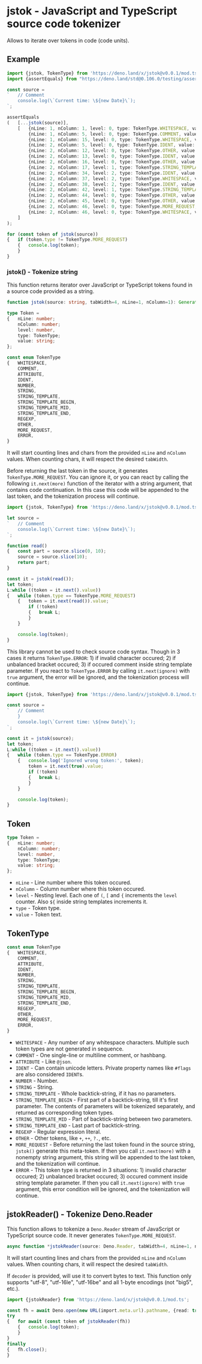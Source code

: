 # jstok - JavaScript and TypeScript source code tokenizer

Allows to iterate over tokens in code (code units).

## Example

```ts
import {jstok, TokenType} from 'https://deno.land/x/jstok@v0.0.1/mod.ts';
import {assertEquals} from "https://deno.land/std@0.106.0/testing/asserts.ts";

const source =
`	// Comment
	console.log(\`Current time: \${new Date}\`);
`;

assertEquals
(	[...jstok(source)],
	[	{nLine: 1, nColumn: 1, level: 0, type: TokenType.WHITESPACE, value: "\t"},
		{nLine: 1, nColumn: 5, level: 0, type: TokenType.COMMENT, value: "// Comment"},
		{nLine: 1, nColumn: 15, level: 0, type: TokenType.WHITESPACE, value: "\n\t"},
		{nLine: 2, nColumn: 5, level: 0, type: TokenType.IDENT, value: "console"},
		{nLine: 2, nColumn: 12, level: 0, type: TokenType.OTHER, value: "."},
		{nLine: 2, nColumn: 13, level: 0, type: TokenType.IDENT, value: "log"},
		{nLine: 2, nColumn: 16, level: 0, type: TokenType.OTHER, value: "("},
		{nLine: 2, nColumn: 17, level: 1, type: TokenType.STRING_TEMPLATE_BEGIN, value: "`Current time: ${"},
		{nLine: 2, nColumn: 34, level: 2, type: TokenType.IDENT, value: "new"},
		{nLine: 2, nColumn: 37, level: 2, type: TokenType.WHITESPACE, value: " "},
		{nLine: 2, nColumn: 38, level: 2, type: TokenType.IDENT, value: "Date"},
		{nLine: 2, nColumn: 42, level: 1, type: TokenType.STRING_TEMPLATE_END, value: "}`"},
		{nLine: 2, nColumn: 44, level: 0, type: TokenType.OTHER, value: ")"},
		{nLine: 2, nColumn: 45, level: 0, type: TokenType.OTHER, value: ";"},
		{nLine: 2, nColumn: 46, level: 0, type: TokenType.MORE_REQUEST, value: "\n"},
		{nLine: 2, nColumn: 46, level: 0, type: TokenType.WHITESPACE, value: "\n"},
	]
);

for (const token of jstok(source))
{	if (token.type != TokenType.MORE_REQUEST)
	{	console.log(token);
	}
}
```

### jstok() - Tokenize string

This function returns iterator over JavaScript or TypeScript tokens found in a source code provided as a string.

```ts
function jstok(source: string, tabWidth=4, nLine=1, nColumn=1): Generator<Token, void, string|boolean|undefined>;

type Token =
{	nLine: number;
	nColumn: number;
	level: number,
	type: TokenType;
	value: string;
};

const enum TokenType
{	WHITESPACE,
	COMMENT,
	ATTRIBUTE,
	IDENT,
	NUMBER,
	STRING,
	STRING_TEMPLATE,
	STRING_TEMPLATE_BEGIN,
	STRING_TEMPLATE_MID,
	STRING_TEMPLATE_END,
	REGEXP,
	OTHER,
	MORE_REQUEST,
	ERROR,
}
```

It will start counting lines and chars from the provided `nLine` and `nColumn` values. When counting chars, it will respect the desired `tabWidth`.

Before returning the last token in the source, it generates `TokenType.MORE_REQUEST`.
You can ignore it, or you can react by calling the following `it.next(more)` function of the iterator with a string argument, that contains code continuation.
In this case this code will be appended to the last token, and the tokenization process will continue.

```ts
import {jstok, TokenType} from 'https://deno.land/x/jstok@v0.0.1/mod.ts';

let source =
`	// Comment
	console.log(\`Current time: \${new Date}\`);
`;

function read()
{	const part = source.slice(0, 10);
	source = source.slice(10);
	return part;
}

const it = jstok(read());
let token;
L:while ((token = it.next().value))
{	while (token.type == TokenType.MORE_REQUEST)
	{	token = it.next(read()).value;
		if (!token)
		{	break L;
		}
	}

	console.log(token);
}
```

This library cannot be used to check source code syntax.
Though in 3 cases it returns `TokenType.ERROR`: 1) if invalid character occured; 2) if unbalanced bracket occured; 3) if occured comment inside string template parameter.
If you react to `TokenType.ERROR` by calling `it.next(ignore)` with `true` argument, the error will be ignored, and the tokenization process will continue.

```ts
import {jstok, TokenType} from 'https://deno.land/x/jstok@v0.0.1/mod.ts';

const source =
`	// Comment
	}
	console.log(\`Current time: \${new Date}\`);
`;

const it = jstok(source);
let token;
L:while ((token = it.next().value))
{	while (token.type == TokenType.ERROR)
	{	console.log('Ignored wrong token:', token);
		token = it.next(true).value;
		if (!token)
		{	break L;
		}
	}

	console.log(token);
}
```

## Token

```ts
type Token =
{	nLine: number;
	nColumn: number;
	level: number,
	type: TokenType;
	value: string;
};
```

- `nLine` - Line number where this token occured.
- `nColumn` - Column number where this token occured.
- `level` - Nesting level. Each one of `(`, `[` and `{` increments the `level` counter. Also `${` inside string templates increments it.
- `type` - Token type.
- `value` - Token text.

## TokenType

```ts
const enum TokenType
{	WHITESPACE,
	COMMENT,
	ATTRIBUTE,
	IDENT,
	NUMBER,
	STRING,
	STRING_TEMPLATE,
	STRING_TEMPLATE_BEGIN,
	STRING_TEMPLATE_MID,
	STRING_TEMPLATE_END,
	REGEXP,
	OTHER,
	MORE_REQUEST,
	ERROR,
}
```

- `WHITESPACE` - Any number of any whitespace characters. Multiple such token types are not generated in sequence.
- `COMMENT` - One single-line or multiline comment, or hashbang.
- `ATTRIBUTE` - Like `@json`.
- `IDENT` - Can contain unicode letters. Private property names like `#flags` are also considered `IDENT`s.
- `NUMBER` - Number.
- `STRING` - String.
- `STRING_TEMPLATE` - Whole backtick-string, if it has no parameters.
- `STRING_TEMPLATE_BEGIN` - First part of a backtick-string, till it's first parameter. The contents of parameters will be tokenized separately, and returned as corresponding token types.
- `STRING_TEMPLATE_MID` - Part of backtick-string between two parameters.
- `STRING_TEMPLATE_END` - Last part of backtick-string.
- `REGEXP` - Regular expression literal.
- `OTHER` - Other tokens, like `+`, `++`, `?.`, etc.
- `MORE_REQUEST` - Before returning the last token found in the source string, `jstok()` generate this meta-token. If then you call `it.next(more)` with a nonempty string argument, this string will be appended to the last token, and the tokenization will continue.
- `ERROR` - This token type is returned in 3 situations: 1) invalid character occured; 2) unbalanced bracket occured; 3) occured comment inside string template parameter. If then you call `it.next(ignore)` with `true` argument, this error condition will be ignored, and the tokenization will continue.

## jstokReader() - Tokenize Deno.Reader

This function allows to tokenize a `Deno.Reader` stream of JavaScript or TypeScript source code.
It never generates `TokenType.MORE_REQUEST`.

```ts
async function *jstokReader(source: Deno.Reader, tabWidth=4, nLine=1, nColumn=1, decoder?: TextDecoder): AsyncGenerator<Token, void>;
```

It will start counting lines and chars from the provided `nLine` and `nColumn` values. When counting chars, it will respect the desired `tabWidth`.

If `decoder` is provided, will use it to convert bytes to text. This function only supports "utf-8", "utf-16le", "utf-16be" and all 1-byte encodings (not "big5", etc.).

```ts
import {jstokReader} from 'https://deno.land/x/jstok@v0.0.1/mod.ts';

const fh = await Deno.open(new URL(import.meta.url).pathname, {read: true});
try
{	for await (const token of jstokReader(fh))
	{	console.log(token);
	}
}
finally
{	fh.close();
}
```
